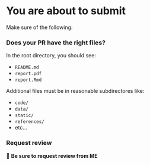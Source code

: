 # You are about to submit

Make sure of the following:

### Does your PR have the right files?

In the root directory, you should see:
* `README.md`
* `report.pdf`
* `report.Rmd`

Additional files must be in reasonable subdirectores like:
* `code/`
* `data/`
* `static/`
* `references/`
* etc...

### Request review

:red_circle: **Be sure to request review from ME**
